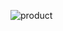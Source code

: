 ![product](https://user-images.githubusercontent.com/68664399/91717405-6a730500-ebcc-11ea-8310-ac5ade085987.png)
